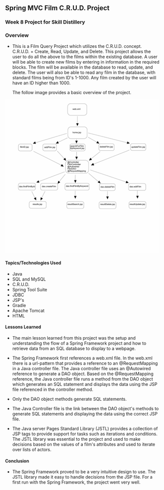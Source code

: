 ## Spring MVC Film C.R.U.D. Project

### Week 8 Project for Skill Distillery

### Overview

* This is a Film Query Project which utilizes the C.R.U.D. concept.<br>
  C.R.U.D. = Create, Read, Update, and Delete.
  This project allows the user to do all the above to the films within the existing database.
  A user will be able to create new films by entering in information in the required blocks.
  The film will be available in the database to read, update, and delete.
  The user will also be able to read any film in the database, with standard films being
  from ID's 1-1000. Any film created by the user will have an ID higher than 1000.

  The follow image provides a basic overview of the project.

<img src="https://github.com/sgmerwin/SpringMVCFilmCRUD/blob/master/readme_1_11_20.jpg" width="500" height="500">

#### Topics/Technologies Used

* Java
* SQL and MySQL
* C.R.U.D.
* Spring Tool Suite
* JDBC
* JSP's
* Gradle
* Apache Tomcat
* HTML

#### Lessons Learned

* The main lesson learned from this project was the setup and understanding the flow
  of a Spring Framework project and how to retrieve data from an SQL database to display to a webpage.

* The Spring Framework first references a web.xml file. In the web.xml there is a url-pattern that provides a reference to an @RequestMapping in a Java controller file. The Java controller file uses an @Autowired reference to generate a DAO object.
Based on the @RequestMapping reference, the Java controller file runs a method from the DAO object which generates an SQL statement and displays the data using the JSP file referenced in the controller method.

* Only the DAO object methods generate SQL statements.

* The Java Controller file is the link between the DAO object's methods to generate SQL statements and displaying the data using the correct JSP file.

* The Java server Pages Standard Library (JSTL) provides a collection of JSP tags to provide support for tasks such as iterations and conditions. The JSTL library was essential to the project and used to make decisions based on the values of a film's attributes and used to iterate over lists of actors.

#### Conclusion

* The Spring Framework proved to be a very intuitive design to use. The JSTL library made it easy to handle decisions from the JSP file. For a first run with the Spring Framework, the project went very well.
